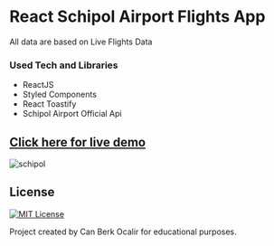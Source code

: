 # React Schipol Airport Flights App

All data are based on Live Flights Data

### Used Tech and Libraries
* ReactJS
* Styled Components
* React Toastify
* Schipol Airport Official Api

## [Click here for live demo](https://reliable-chimera-0baadb.netlify.app/)

![schipol](https://user-images.githubusercontent.com/11324886/200136369-42e3d85c-8f91-4d55-a5df-e8ab93f4549d.gif)

## License

[![MIT License](https://img.shields.io/badge/License-MIT-green.svg)](https://choosealicense.com/licenses/mit/)

Project created by Can Berk Ocalir for educational purposes.
